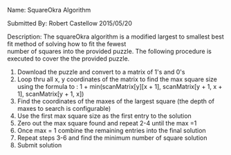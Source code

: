 Name: SquareOkra Algorithm

Submitted By: Robert Castellow 2015/05/20

Description: The squareOkra algorithm is a modified largest to smallest best fit method of solving how to fit the fewest  
number of squares into the provided puzzle.  The following procedure is executed to cover the the provided puzzle.

1. Download the puzzle and convert to a matrix of 1's and 0's
2. Loop thru all x, y coordinates of the matrix to find the max square size using the formula to :
	 1 + min(scanMatrix[y][x + 1], scanMatrix[y + 1, x + 1], scanMatrix[y + 1, x])
3. Find the coordinates of the maxes of the largest square (the depth of maxes to search is configurable)
4. Use the first max square size as the first entry to the solution
5. Zero out the max square found and repeat 2-4 until the max =1
6. Once max = 1 combine the remaining entries into the final solution
7. Repeat steps 3-6 and find the minimum number of square solution
8. Submit solution
